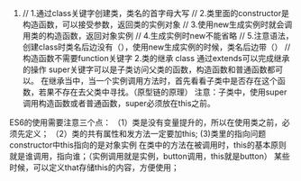 1.
    // 1.通过class关键字创建类，类名的首字母大写
    // 2.类里面的constructor是构造函数，可以接受参数，返回类的实例对象
    // 3.使用new生成实例时就会调用类的构造函数，返回对象实例
    // 4.生成实例时new不能省略
    // 5.注意语法，创建class时类名后边没有（），使用new生成实例的时候，类名后边带（）
    // 构造函数不需要function关键字
2.类的继承
class 通过extends可以完成继承的操作
super关键字可以是子类访问父类的函数，构造函数和普通函数都可以。
在继承当中，当一个实例调用方法时，首先看看子类中是否存在这个函数，若果不存在去父类中寻找。（原型链的原理）
注意：子类中，使用super调用构造函数或者普通函数，super必须放在this之前。


ES6的使用需要注意三个点：
（1）类是没有变量提升的，所以在使用类之前，必须先定义；
（2）类的共有属性和发方法一定要加this;
(3)类里的指向问题
constructor中this指向的是对象实例
在类中的方法在被调用时，this的基本原则就是谁调用，指向谁；（实例调用就是实例，button调用，this就是button）
某些时候，可以定义that存储this的内容，方便使用；



